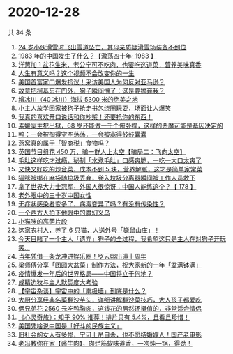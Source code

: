 # 2020-12-28

共 34 条

<!-- BEGIN -->
<!-- 最后更新时间 Mon Dec 28 2020 23:11:00 GMT+0800 (CST) -->

1. [24
   岁小伙滑雪时飞出雪道坠亡，其母亲质疑滑雪场装备不到位](https://www.zhihu.com/zvideo/1326884150729334784)
2. [1983 年的中国发生了什么？【激荡四十年· 1983
   】](https://www.zhihu.com/zvideo/1325047935609442304)
3. [洋葱加 1
   盆花生米，老公宁可不吃肉，也要吃这道菜，营养美味真香](https://www.zhihu.com/zvideo/1325490492634226688)
4. [人生有意义吗？这个视频不会改变你的一生](https://www.zhihu.com/zvideo/1325857505390350336)
5. [美国首富家门爆发抗议！采访美国人为何反对亚马逊？](https://www.zhihu.com/zvideo/1326852549392494592)
6. [故意把柯基忘在门外，狗子瞬间懵了：这是要抛弃我？](https://www.zhihu.com/zvideo/1326558317318090752)
7. [增冰川（40 冰川）海拔 5300 米的绝美之地](https://www.zhihu.com/zvideo/1326917905829556224)
8. [小主人放学回家被狗子抢走书包绕圈玩耍，场面让人爆笑](https://www.zhihu.com/zvideo/1325504998907224064)
9. [我真的喜欢开口说话和你吵架！还要抢你的东西！](https://www.zhihu.com/zvideo/1325804408769241088)
10. [素媛案主犯出狱，68
    岁还能做一千个俯卧撑，这样的恶魔可能是基因决定的](https://www.zhihu.com/zvideo/1326975331027369984)
11. [鸭：一会被掏得空空荡荡，一会被塞得鼓鼓囊囊](https://www.zhihu.com/zvideo/1326851956627988480)
12. [燕窝真的属于「智商税」食物吗？](https://www.zhihu.com/zvideo/1326444428416847872)
13. [英国节目组花 450
    万，骗一群人上太空【骗局二：飞向太空】](https://www.zhihu.com/zvideo/1325923095190495232)
14. [毛肚这样吃才过瘾，秘制「水煮毛肚」口感爽脆，一吃一大口太爽了](https://www.zhihu.com/zvideo/1326099910144557056)
15. [又快又好吃的炒合菜，成本不到 5
    块，营养解腻，这才是简单家常菜](https://www.zhihu.com/zvideo/1326925546539372544)
16. [猫咪被绑在麻袋随垃圾丢弃，卷入垃圾分离器瞬间被工作人员救下](https://www.zhihu.com/zvideo/1325496250456399872)
17. [拿了世界大力士冠军，外国人很惊讶：中国人能练这个？【 178
    】](https://www.zhihu.com/zvideo/1326608903011454976)
18. [老外眼中的三十岁中国女性](https://www.zhihu.com/zvideo/1326652981052870656)
19. [无症状感染者变多了，病毒变异了吗？有没有传染性？](https://www.zhihu.com/zvideo/1326643615821537280)
20. [一个西方人拍下他眼中的魔幻义乌](https://www.zhihu.com/zvideo/1325369343735779328)
21. [小猫咪的高萌片段](https://www.zhihu.com/zvideo/1326563892324139008)
22. [这家农村人，养了 6
    只猫，人送外号「毙鼠山庄」！](https://www.zhihu.com/zvideo/1325067819361734656)
23. [今天目睹了一个主人「遗弃」狗子的全过程，我希望这只是主人在对狗子开玩笑…](https://www.zhihu.com/zvideo/1324434770436837376)
24. [当年凭借一条龙冲进娱乐圈！罗云熙出道十周年](https://www.zhihu.com/zvideo/1326570418845315072)
25. [梁师傅分享「团圆大盆菜」制作方法，祝大家新的一年「盆满钵满」](https://www.zhihu.com/zvideo/1326546510268387328)
26. [疫情爆发一年后的世界格局——中国将立于何地？](https://www.zhihu.com/zvideo/1326340743955484672)
27. [成精边牧与主人默契度大考验](https://www.zhihu.com/zvideo/1326562691830804480)
28. [【宇宙杂谈】宇宙中的「南极墙」到底是什么？](https://www.zhihu.com/zvideo/1326480318141337600)
29. [大厨分享经典名菜翻沙芋头，详细讲解翻沙菜技巧，大人孩子都爱吃](https://www.zhihu.com/zvideo/1326542151849857024)
30. [俩兄弟花 2560
    元吃鸭胸肉，这钱花的居然还挺值的，非常适合情侣](https://www.zhihu.com/zvideo/1325800360934825984)
31. [《心灵奇旅》：知乎 90% 推荐！排片只有
    5.4%，且看且珍惜！](https://www.zhihu.com/zvideo/1326191273582460928)
32. [美国凭啥说中国是「好斗的民族主义」](https://www.zhihu.com/zvideo/1325867441893437440)
33. [旧社会的女人有多惨，宁可上吊自杀，也不愿结婚嫁人！国产老电影](https://www.zhihu.com/zvideo/1325085581605629952)
34. [老冯教你在家【酱牛肉】，肉烂筋软味道香，一次炖一锅，得劲！](https://www.zhihu.com/zvideo/1326273662404743168)

<!-- END -->
